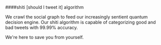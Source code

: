 ####shiti [should I tweet it] algorithm

We crawl the social graph to feed our increasingly sentient quantum decision engine. Our shiti algorithm is capable of categorizing good and bad tweets with 99.99% accuracy.

We're here to save you from yourself.
